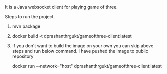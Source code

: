 It is a Java websocket client for playing game of three.

Steps to run the project.
1. mvn package
2. docker build -t dprashanthrgukt/gameofthree-client:latest
3. If you don't want to build the image on your own you can skip above steps and run below command. I have pushed the image to public repository 

   docker run --network="host" dprashanthrgukt/gameofthree-client:latest

